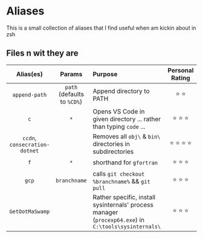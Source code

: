 # Aliases

This is a small collection of aliases that I find useful when am kickin about in zsh

## Files n wit they are 

Alias(es) | Params | Purpose | Personal Rating
:-:|:-:|:--|:-:
`append-path` | `path` (defaults to `%CD%`) | Append directory to PATH | :star: :star:
`c` | `*` | Opens VS Code in given directory ... rather than typing `code` ...| :star: :star: :star:
`ccdn`, `consecration-dotnet` | | Removes all `obj\` & `bin\` directories in subdirectories | :star: :star: :star: :star:
`f` | `*` | shorthand for `gfortran` | :star: :star: :star:
`gcp` | `branchname` | calls `git checkout %branchname%` && `git pull` | :star: :star: :star:
`GetOotMaSwamp` |  | Rather specific, install sysinternals' process manager (`procexp64.exe`) in `C:\tools\sysinternals\` | :star: :star: :star: